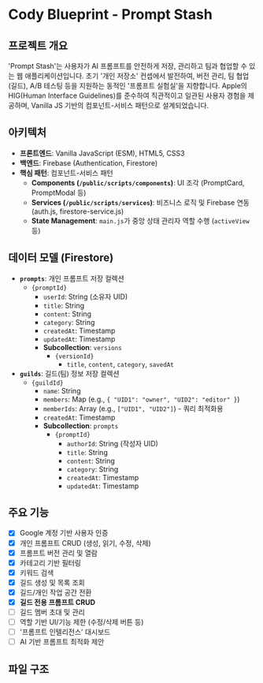 # Cody Blueprint - Prompt Stash

## 프로젝트 개요

'Prompt Stash'는 사용자가 AI 프롬프트를 안전하게 저장, 관리하고 팀과 협업할 수 있는 웹 애플리케이션입니다. 초기 '개인 저장소' 컨셉에서 발전하여, 버전 관리, 팀 협업(길드), A/B 테스팅 등을 지원하는 동적인 '프롬프트 실험실'을 지향합니다. Apple의 HIG(Human Interface Guidelines)를 준수하여 직관적이고 일관된 사용자 경험을 제공하며, Vanilla JS 기반의 컴포넌트-서비스 패턴으로 설계되었습니다.

## 아키텍처

- **프론트엔드**: Vanilla JavaScript (ESM), HTML5, CSS3
- **백엔드**: Firebase (Authentication, Firestore)
- **핵심 패턴**: 컴포넌트-서비스 패턴
  - **Components (`/public/scripts/components`)**: UI 조각 (PromptCard, PromptModal 등)
  - **Services (`/public/scripts/services`)**: 비즈니스 로직 및 Firebase 연동 (auth.js, firestore-service.js)
  - **State Management**: `main.js`가 중앙 상태 관리자 역할 수행 (`activeView` 등)

## 데이터 모델 (Firestore)

- **`prompts`**: 개인 프롬프트 저장 컬렉션
  - `{promptId}`
    - `userId`: String (소유자 UID)
    - `title`: String
    - `content`: String
    - `category`: String
    - `createdAt`: Timestamp
    - `updatedAt`: Timestamp
    - **Subcollection**: `versions`
      - `{versionId}`
        - `title`, `content`, `category`, `savedAt`
- **`guilds`**: 길드(팀) 정보 저장 컬렉션
  - `{guildId}`
    - `name`: String
    - `members`: Map (e.g., `{ "UID1": "owner", "UID2": "editor" }`)
    - `memberIds`: Array (e.g., `["UID1", "UID2"]`) - 쿼리 최적화용
    - `createdAt`: Timestamp
    - **Subcollection**: `prompts`
      - `{promptId}`
        - `authorId`: String (작성자 UID)
        - `title`: String
        - `content`: String
        - `category`: String
        - `createdAt`: Timestamp
        - `updatedAt`: Timestamp

## 주요 기능

- [x] Google 계정 기반 사용자 인증
- [x] 개인 프롬프트 CRUD (생성, 읽기, 수정, 삭제)
- [x] 프롬프트 버전 관리 및 열람
- [x] 카테고리 기반 필터링
- [x] 키워드 검색
- [x] 길드 생성 및 목록 조회
- [x] 길드/개인 작업 공간 전환
- [x] **길드 전용 프롬프트 CRUD**
- [ ] 길드 멤버 초대 및 관리
- [ ] 역할 기반 UI/기능 제한 (수정/삭제 버튼 등)
- [ ] '프롬프트 인텔리전스' 대시보드
- [ ] AI 기반 프롬프트 최적화 제안

## 파일 구조